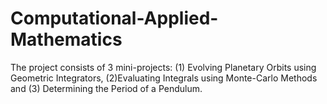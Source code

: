 # Computational-Applied-Mathematics
The project consists of 3 mini-projects: (1) Evolving Planetary Orbits using Geometric Integrators, (2)Evaluating Integrals using Monte-Carlo Methods and (3) Determining the Period of a Pendulum.
